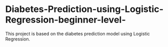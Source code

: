 # Diabetes-Prediction-using-Logistic-Regression-beginner-level-
This project is based on the diabetes prediction model using Logistic Regression. 
